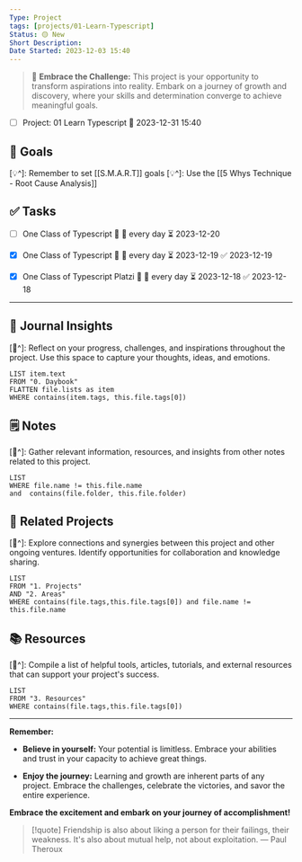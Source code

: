 ```yaml
---
Type: Project
tags: [projects/01-Learn-Typescript]
Status: 🟡 New
Short Description:
Date Started: 2023-12-03 15:40
---
```

> 🌟 **Embrace the Challenge:** 
> This project is your opportunity to transform aspirations into reality. Embark on a journey of growth and discovery, where your skills and determination converge to achieve meaningful goals.

- [ ] Project: 01 Learn Typescript 📅  2023-12-31 15:40
## 🎯 **Goals**
[💡^]: Remember to set [[S.M.A.R.T]] goals
[💡^]: Use the [[5 Whys Technique - Root Cause Analysis]]


## ✅ **Tasks**
 
 - [ ] One Class of Typescript 🔺 🔁 every day ⏳ 2023-12-20
 - [x] One Class of Typescript 🔺 🔁 every day ⏳ 2023-12-19 ✅ 2023-12-19
 - [x] One Class of Typescript  Platzi 🔺 🔁 every day ⏳ 2023-12-18 ✅ 2023-12-18


---
## 📖 Journal Insights
[💭^]: Reflect on your progress, challenges, and inspirations throughout the project. Use this space to capture your thoughts, ideas, and emotions.

``` dataview
LIST item.text
FROM "0. Daybook"
FLATTEN file.lists as item
WHERE contains(item.tags, this.file.tags[0])

```

## 🗒 Notes
[💭^]: Gather relevant information, resources, and insights from other notes related to this project.
``` dataview
LIST 
WHERE file.name != this.file.name 
and  contains(file.folder, this.file.folder)
```


## 🤝 Related Projects
[💭^]: Explore connections and synergies between this project and other ongoing ventures. Identify opportunities for collaboration and knowledge sharing.
``` dataview
LIST 
FROM "1. Projects"
AND "2. Areas"
WHERE contains(file.tags,this.file.tags[0]) and file.name != this.file.name
```

## 📚 Resources
[💭^]: Compile a list of helpful tools, articles, tutorials, and external resources that can support your project's success.
``` dataview
LIST 
FROM "3. Resources"
WHERE contains(file.tags,this.file.tags[0])
```


---
**Remember:**

- **Believe in yourself:** Your potential is limitless. Embrace your abilities and trust in your capacity to achieve great things.

- **Enjoy the journey:** Learning and growth are inherent parts of any project. Embrace the challenges, celebrate the victories, and savor the entire experience.

**Embrace the excitement and embark on your journey of accomplishment!**

> [!quote] Friendship is also about liking a person for their failings, their weakness. It's also about mutual help, not about exploitation.
> — Paul Theroux
